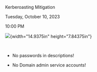 Kerberoasting Mitigation

Tuesday, October 10, 2023

10:00 PM

![](007_Kerberoasting_Mitigation_000.png){width="14.9375in" height="7.84375in"}

 

-   No passwords in descriptions!

-   No Domain admin service accounts!
